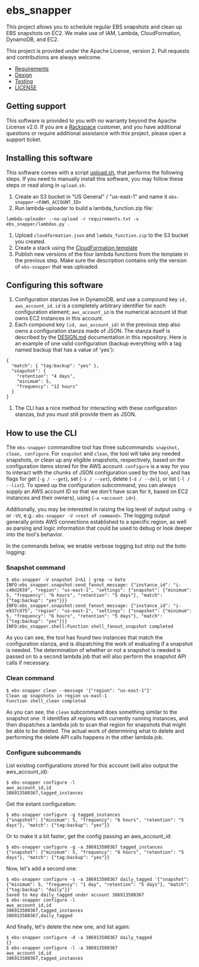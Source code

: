 # ebs_snapper

This project allows you to schedule regular EBS snapshots and clean up EBS snapshots on EC2. We make use of IAM, Lambda, CloudFormation, DynamoDB, and EC2.

This project is provided under the Apache License, version 2. Pull requests and contributions are always welcome.

- [Requirements](REQUIREMENTS.md)
- [Design](DESIGN.md)
- [Testing](TESTING.md)
- [LICENSE](LICENSE.md)

## Getting support

This software is provided to you with no warranty beyond the Apache License v2.0. If you are a [Rackspace](http://rackspace.com) customer, and you have additional questions or require additional assistance with this project, please open a support ticket.

## Installing this software

This software comes with a script [upload.sh](/upload.sh), that performs the following steps. If you need to manually install this software, you may follow these steps or read along in `upload.sh`.

1. Create an S3 bucket in "US General" / "us-east-1" and name it `ebs-snapper-<FAWS_ACCOUNT_ID>`
1. Run lambda-uploader to build a lambda_function.zip file:
```
lambda-uploader --no-upload -r requirements.txt -x ebs_snapper/lambdas.py .
```
1. Upload `cloudformation.json` and `lambda_function.zip` to the S3 bucket you created.
1. Create a stack using the [CloudFormation template](cloudformation.json)
1. Publish new versions of the four lambda functions from the template in the previous step. Make sure the description contains only the version of `ebs-snapper` that was uploaded.


## Configuring this software
1. Configuration stanzas live in DynamoDB, and use a compound key `id, aws_account_id`. `id` is a completely arbitrary identifier for each configuration element; `aws_account_id` is the numerical account id that owns EC2 instances in this account.
1. Each compound key `(id, aws_account_id)` in the previous step also owns a configuration stanza made of JSON. The stanza itself is described by the [DESIGN.md](/DESIGN.md) documentation in this repository. Here is an example of one valid configuration (backup everything with a tag named backup that has a value of 'yes'):

```
{
  "match": { "tag:backup": "yes" },
  "snapshot": {
    "retention": "4 days",
    "minimum": 5,
    "frequency": "12 hours"
  }
}
```
1. The CLI has a nice method for interacting with these configuration stanzas, but you must still provide them as JSON.

## How to use the CLI

The `ebs-snapper` commandline tool has three subcommands: `snapshot, clean, configure`. For `snapshot` and `clean`, the tool will take any needed snapshots, or clean up any eligible snapshots, respectively, based on the configuration items stored for the AWS account. `configure` is a way for you to interact with the chunks of JSON configuration used by the tool, and has flags for get (`-g / --get`), set (`-s / --set`), delete (`-d / --del`), or list (`-l / --list`). To speed up the configuration subcommand, you can always supply an AWS account ID so that we don't have scan for it, based on EC2 instances and their owners), using (`-a <account id>`).

Additionally, you may be interested in raising the log level of output using `-V` or `-VV`, e.g.: `ebs-snapper -V <rest of command>`. The logging output generally prints AWS connections established to a specific region, as well as parsing and logic information that could be used to debug or look deeper into the tool's behavior.


In the commands below, we enable verbose logging but strip out the boto logging:

### Snapshot command
```
$ ebs-snapper -V snapshot 2>&1 | grep -v boto
INFO:ebs_snapper.snapshot:send_fanout_message: {"instance_id": "i-c40d2659", "region": "us-east-1", "settings": {"snapshot": {"minimum": 5, "frequency": "6 hours", "retention": "5 days"}, "match": {"tag:backup": "yes"}}}
INFO:ebs_snapper.snapshot:send_fanout_message: {"instance_id": "i-e937c975", "region": "us-east-1", "settings": {"snapshot": {"minimum": 5, "frequency": "6 hours", "retention": "5 days"}, "match": {"tag:backup": "yes"}}}
INFO:ebs_snapper.shell:Function shell_fanout_snapshot completed
```

As you can see, the tool has found two instances that match the configuration stanza, and is dispatching the work of evaluating if a snapshot is needed. The determination of whether or not a snapshot is needed is passed on to a second lambda job that will also perform the snapshot API calls if necessary.

### Clean command
```
$ ebs-snapper clean --message '{"region": "us-east-1"}'
Clean up snapshots in region us-east-1
Function shell_clean completed
```

As you can see, the `clean` subcommand does something similar to the snapshot one. It identifies all regions with currently running instances, and then dispatches a lambda job to scan that region for snapshots that might be able to be deleted. The actual work of determining what to delete and performing the delete API calls happens in the other lambda job.

### Configure subcommands

List existing configurations stored for this account (will also output the aws_account_id):

```
$ ebs-snapper configure -l
aws_account_id,id
386913580367,tagged_instances
```

Get the extant configuration:

```
$ ebs-snapper configure -g tagged_instances
{"snapshot": {"minimum": 5, "frequency": "6 hours", "retention": "5 days"}, "match": {"tag:backup": "yes"}}
```

Or to make it a bit faster, get the config passing an aws_account_id:
```
$ ebs-snapper configure -g -a 386913580367 tagged_instances
{"snapshot": {"minimum": 5, "frequency": "6 hours", "retention": "5 days"}, "match": {"tag:backup": "yes"}}
```

Now, let's add a second one:
```
$ ebs-snapper configure -s -a 386913580367 daily_tagged '{"snapshot": {"minimum": 5, "frequency": "1 day", "retention": "5 days"}, "match": {"tag:backup": "daily"}}'
Saved to key daily_tagged under account 386913580367
$ ebs-snapper configure -l
aws_account_id,id
386913580367,tagged_instances
386913580367,daily_tagged
```

And finally, let's delete the new one, and list again:
```
$ ebs-snapper configure -d -a 386913580367 daily_tagged
{}
$ ebs-snapper configure -l -a 386913580367
aws_account_id,id
386913580367,tagged_instances
```
